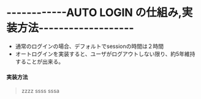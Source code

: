 # ------------AUTO LOGIN の仕組み,実装方法-------------------
- 通常のログインの場合、デフォルトでsessionの時間は２時間
 - オートログインを実装すると、ユーザがログアウトしない限り、約5年維持することが出来る。

#### 実装方法
>zzzz
>ssss
>sssa
>
>
>

